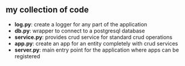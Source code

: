 ## my collection of code

- **log.py**: create a logger for any part of the application
- **db.py**: wrapper to connect to a postgresql database
- **service.py**: provides crud service for standard crud operations
- **app.py**: create an app for an entity completely with crud services
- **server.py**: main entry point for the application where apps can be registered

